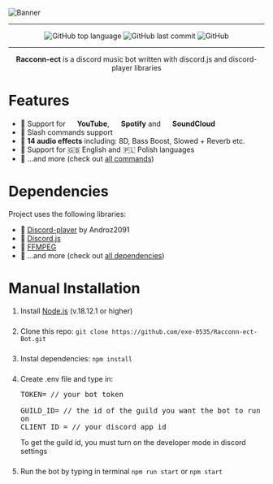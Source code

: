 ![Banner](https://user-images.githubusercontent.com/62545093/213921376-8ea49bb1-0423-4641-ac2b-f331f63c90cd.jpg)
<hr>
<p align="center"><img alt="GitHub top language" src="https://img.shields.io/github/languages/top/exe-0535/Racconn-ect-Bot?color=%2311111111&label=JavaScript&logo=JavaScript"> <img alt="GitHub last commit" src="https://img.shields.io/github/last-commit/exe-0535/Racconn-ect-Bot?color=%230000&label=Last%20Commit"> <img alt="GitHub" src="https://img.shields.io/github/license/exe-0535/Racconn-ect-Bot?color=%230000&label=License"></p>
<hr>
<p align="center"><b>Racconn-ect</b> is a discord music bot written with discord.js and discord-player libraries</p>

# Features

- :raccoon: Support for <img width="15" height="15" src="https://camo.githubusercontent.com/cf1e942c6a2d777a261ba54e2a7dd29716c2dfbc1e2402ba0426d5c26df813db/68747470733a2f2f63646e2e646973636f72646170702e636f6d2f6174746163686d656e74732f3534373834343338383439323134383733372f3930343636353438373836303937333538382f68642d796f75747562652d6c6f676f2d706e672d7472616e73706172656e742d6261636b67726f756e642d32302e706e67" data-canonical-src="https://cdn.discordapp.com/attachments/547844388492148737/904665487860973588/hd-youtube-logo-png-transparent-background-20.png" style="max-width: 100%;"></a> <b>YouTube</b>, <img width="15" height="15" src="https://camo.githubusercontent.com/9a7577a906a4a50d2eeb3d6b8a5929550ff255cf34fa23834f7c3b5873e4811f/68747470733a2f2f63646e2e646973636f72646170702e636f6d2f6174746163686d656e74732f3534373834343338383439323134383733372f3930343636303839343334373239363739382f66696c652d73706f746966792d6c6f676f2d706e672d342e706e67" data-canonical-src="https://cdn.discordapp.com/attachments/547844388492148737/904660894347296798/file-spotify-logo-png-4.png" style="max-width: 100%;"></a> <b>Spotify</b> and <img width="15" height="15" src="https://camo.githubusercontent.com/5b9c9fc6c2d8e142c9825a1173d29ee37a0e428b5b4d1f3139807e79bf440a23/68747470733a2f2f63646e2e646973636f72646170702e636f6d2f6174746163686d656e74732f3534373834343338383439323134383733372f3930343731363631303033343631303230372f736f756e64636c6f75642d6c6f676f2d736f756e64636c6f75642d69636f6e2d7472616e73706172656e742d706e672d312e706e67" data-canonical-src="https://cdn.discordapp.com/attachments/547844388492148737/904716610034610207/soundcloud-logo-soundcloud-icon-transparent-png-1.png" style="max-width: 100%;"></a> <b>SoundCloud</b>
- :raccoon: Slash commands support
- :raccoon: <b>14 audio effects</b> including: 8D, Bass Boost, Slowed + Reverb etc.
- :raccoon: Support for :uk: English and :poland: Polish languages
- :raccoon: ...and more (check out <a href="https://github.com/exe-0535/Racconn-ect-Bot/tree/master/slash" target="_blank">all commands</a>)

# Dependencies

Project uses the following libraries:

- :raccoon: <a href="https://github.com/Androz2091/discord-player" target="_blank">Discord-player</a> by Androz2091
- :raccoon: <a href="https://github.com/discordjs/discord.js" target="_blank">Discord.js</a>
- :raccoon: <a href="https://ffmpeg.org/" target="_blank">FFMPEG</a>
- :raccoon: ...and more (check out <a href="https://github.com/exe-0535/Racconn-ect-Bot/blob/master/package.json" target="_blank">all dependencies</a>)

# Manual Installation

1. Install <a href="https://nodejs.org/en/download/" target="_blank">Node.js</a> (v.18.12.1 or higher)
###
2. Clone this repo: ```git clone https://github.com/exe-0535/Racconn-ect-Bot.git```
###
3. Instal dependencies: ```npm install```
### 
4. Create .env file and type in: <pre>TOKEN= // your bot token <br>GUILD_ID= // the id of the guild you want the bot to run on<br>CLIENT_ID = // your discord app id</pre>To get the guild id, you must turn on the developer mode in discord settings
###
5. Run the bot by typing in terminal ```npm run start``` or ```npm start```
